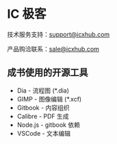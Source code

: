 # IC 极客

技术服务支持：support@icxhub.com

产品购洽联系：sale@icxhub.com

## 成书使用的开源工具

* Dia - 流程图 (*.dia)
* GIMP - 图像编辑 (*.xcf)
* Gitbook - 内容组织
* Calibre - PDF 生成
* Node.js - gitbook 依赖
* VSCode - 文本编辑
